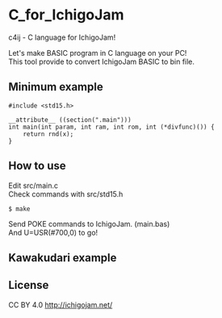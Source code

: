 # C_for_IchigoJam

c4ij - C language for IchigoJam!

Let's make BASIC program in C language on your PC!  
This tool provide to convert IchigoJam BASIC to bin file.  

## Minimum example

```
#include <std15.h>  

__attribute__ ((section(".main")))  
int main(int param, int ram, int rom, int (*divfunc)()) {  
	return rnd(x);  
}  
```

## How to use

Edit src/main.c  
Check commands with src/std15.h  

```
$ make  
```

Send POKE commands to IchigoJam. (main.bas)  
And U=USR(#700,0) to go!  

## Kawakudari example



## License

CC BY 4.0 http://ichigojam.net/  

